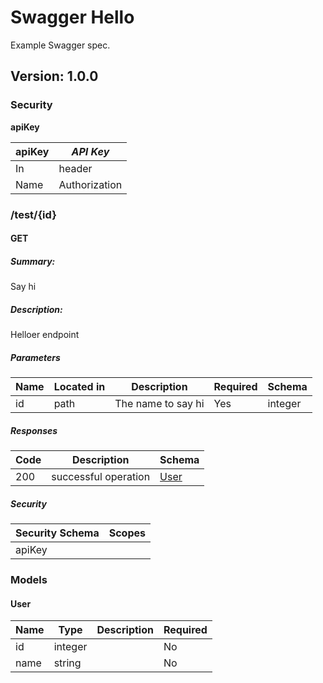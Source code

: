 # Swagger Hello
Example Swagger spec.

## Version: 1.0.0

### Security
**apiKey**  

|apiKey|*API Key*|
|---|---|
|In|header|
|Name|Authorization|

### /test/{id}

#### GET
##### Summary:

Say hi

##### Description:

Helloer endpoint

##### Parameters

| Name | Located in | Description | Required | Schema |
| ---- | ---------- | ----------- | -------- | ---- |
| id | path | The name to say hi | Yes | integer |

##### Responses

| Code | Description | Schema |
| ---- | ----------- | ------ |
| 200 | successful operation | [User](#user) |

##### Security

| Security Schema | Scopes |
| --- | --- |
| apiKey | |

### Models


#### User

| Name | Type | Description | Required |
| ---- | ---- | ----------- | -------- |
| id | integer |  | No |
| name | string |  | No |